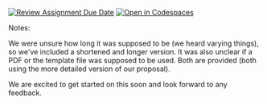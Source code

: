 [![Review Assignment Due Date](https://classroom.github.com/assets/deadline-readme-button-22041afd0340ce965d47ae6ef1cefeee28c7c493a6346c4f15d667ab976d596c.svg)](https://classroom.github.com/a/vzqInGyc)
[![Open in Codespaces](https://classroom.github.com/assets/launch-codespace-2972f46106e565e64193e422d61a12cf1da4916b45550586e14ef0a7c637dd04.svg)](https://classroom.github.com/open-in-codespaces?assignment_repo_id=21410381)

Notes:

We were unsure how long it was supposed to be (we heard varying things), so we've included a shortened and longer version. It was also unclear if a PDF or the template file was supposed to be used. Both are provided (both using the more detailed version of our proposal).
 
We are excited to get started on this soon and look forward to any feedback.
